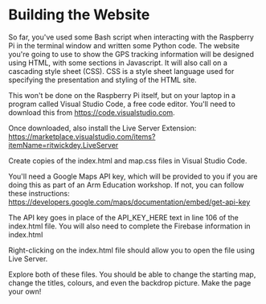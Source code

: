 # Building the Website

So far, you've used some Bash script when interacting with the Raspberry Pi in the terminal window and written some Python code. The website you're going to use to show the GPS tracking information will be designed using HTML, with some sections in Javascript. It will also call on a cascading style sheet (CSS). CSS is a style sheet language used for specifying the presentation and styling of the HTML site.

This won't be done on the Raspberry Pi itself, but on your laptop in a program called Visual Studio Code, a free code editor. You'll need to download this from https://code.visualstudio.com.

Once downloaded, also install the Live Server Extension: 
https://marketplace.visualstudio.com/items?itemName=ritwickdey.LiveServer 

Create copies of the index.html and map.css files in Visual Studio Code.

You'll need a Google Maps API key, which will be provided to you if you are doing this as part of an Arm Education workshop. If not, you can follow these instructions: 
https://developers.google.com/maps/documentation/embed/get-api-key

The API key goes in place of the API_KEY_HERE text in line 106 of the index.html file.
You will also need to complete the Firebase information in index.html

Right-clicking on the index.html file should allow you to open the file using Live Server.

Explore both of these files. You should be able to change the starting map, change the titles, colours, and even the backdrop picture. Make the page your own!
